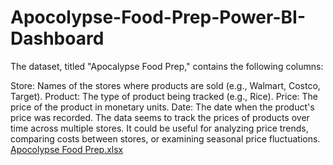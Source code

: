 # Apocolypse-Food-Prep-Power-BI-Dashboard
The dataset, titled "Apocalypse Food Prep," contains the following columns:

Store: Names of the stores where products are sold (e.g., Walmart, Costco, Target).
Product: The type of product being tracked (e.g., Rice).
Price: The price of the product in monetary units.
Date: The date when the product's price was recorded.
The data seems to track the prices of products over time across multiple stores. It could be useful for analyzing price trends, comparing costs between stores, or examining seasonal price fluctuations.
[Apocolypse Food Prep.xlsx](https://github.com/user-attachments/files/18467886/Apocolypse.Food.Prep.xlsx)
